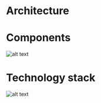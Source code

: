 Architecture
==================

# Components

![alt text](https://raw.github.com/petarov/e-additives.server/master/docs/eadditives_architecture.png "Components")

# Technology stack

![alt text](https://raw.github.com/petarov/e-additives.server/master/docs/eadditives_components_stack.png "Deployment stack")
